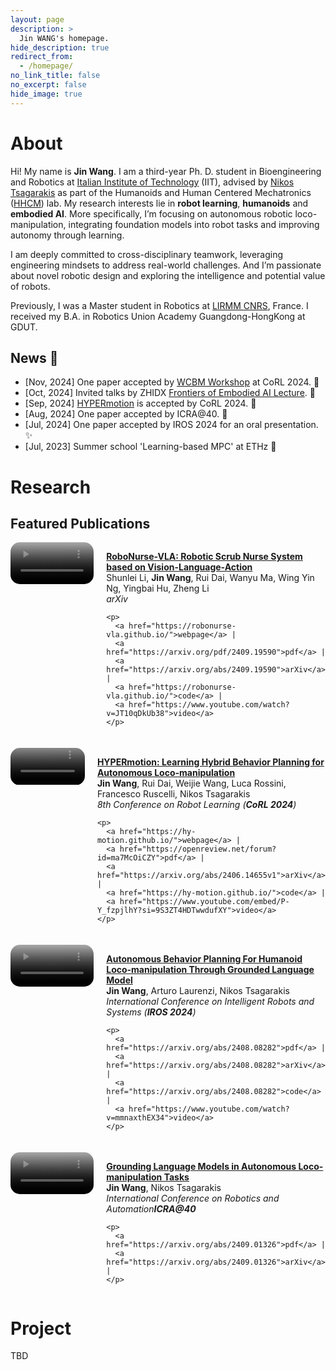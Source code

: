 ```yaml
---
layout: page
description: >
  Jin WANG's homepage.
hide_description: true
redirect_from:
  - /homepage/
no_link_title: false 
no_excerpt: false 
hide_image: true
---
```


# About

Hi! My name is **Jin Wang**. I am a third-year Ph. D. student in Bioengineering and Robotics at [Italian Institute of Technology](https://www.iit.it/) (IIT), advised by [Nikos Tsagarakis](https://hhcm.iit.it/our-staff-details/-/people/nikos-tsagarakis) as part of the Humanoids and Human Centered Mechatronics ([HHCM](https://hhcm.iit.it/home)) lab. My research interests lie in **robot learning**, **humanoids** and **embodied AI**. More specifically, I’m focusing on autonomous robotic loco-manipulation, integrating foundation models into robot tasks and improving autonomy through learning.

I am deeply committed to cross-disciplinary teamwork, leveraging engineering mindsets to address real-world challenges. And I’m passionate about novel robotic design and exploring the intelligence and potential value of robots.

Previously, I was a Master student in Robotics at [LIRMM CNRS](https://www.lirmm.fr/teams-en/IDH-en/), France. I received my B.A. in Robotics Union Academy Guangdong-HongKong at GDUT.


## News 📰

- [Nov, 2024] One paper accepted by [WCBM Workshop](https://wcbm-workshop.github.io/) at CoRL 2024. 📃
- [Oct, 2024] Invited talks by ZHIDX  [Frontiers of Embodied AI Lecture](https://course.zhidx.com/c/MGZjNWEzOWJjZDcxODhlNTg2OTM=). 💬
- [Sep, 2024] [HYPERmotion](https://hy-motion.github.io/) is accepted by CoRL 2024. 🎉
- [Aug, 2024] One paper accepted by ICRA@40. 📃
- [Jul, 2024] One paper accepted by IROS 2024 for an oral presentation. ✨
- [Jul, 2023] Summer school 'Learning-based MPC' at ETHz 🚡

# Research
## Featured Publications

<div style="display: flex; align-items: flex-start; margin-bottom: 20px;">

  <!-- 左侧：论文 GIF 动图 -->
  <div style="flex: 1; padding-right: 20px;">
    <a href="https://robonurse-vla.github.io/">
      <video playsinline autoplay loop muted src="assets/video/robonurse.mp4" poster="assets/img/research/robonurse.gif" alt="sym" width="100%" style="padding-top:0px;padding-bottom:0px;border-radius:15px;"></video>
    </a>
  </div>

  <!-- 右侧：论文信息 -->
  <div style="flex: 1;">
    <p><a href="https://robonurse-vla.github.io/" id="ROBONURSE">
      <strong>RoboNurse-VLA: Robotic Scrub Nurse System based on Vision-Language-Action</strong></a><br>
      Shunlei Li, <strong>Jin Wang</strong>, Rui Dai, Wanyu Ma, Wing Yin Ng, Yingbai Hu, Zheng Li<br>
      <em>arXiv</em><br>
    </p>

    <p>
      <a href="https://robonurse-vla.github.io/">webpage</a> |
      <a href="https://arxiv.org/pdf/2409.19590">pdf</a> |
      <a href="https://arxiv.org/abs/2409.19590">arXiv</a> |
      <a href="https://robonurse-vla.github.io/">code</a> |
      <a href="https://www.youtube.com/watch?v=JT10qDkUb38">video</a>
    </p>

  </div>
</div>


<div style="display: flex; align-items: flex-start; margin-bottom: 20px;">

  <!-- 左侧：论文 GIF 动图 -->
  <div style="flex: 1; padding-right: 20px;">
    <a href="https://hy-motion.github.io/">
      <video playsinline autoplay loop muted src="assets/video/hymotion.mp4" poster="assets/img/research/hymotion.gif" alt="sym" width="100%" style="padding-top:0px;padding-bottom:0px;border-radius:15px;"></video>
    </a>
  </div>

  <!-- 右侧：论文信息 -->
  <div style="flex: 1;">
    <p><a href="https://hy-motion.github.io/" id="HYPERMOTION">
      <strong>HYPERmotion: Learning Hybrid Behavior Planning for Autonomous Loco-manipulation</strong></a><br>
      <strong>Jin Wang</strong>, Rui Dai, Weijie Wang, Luca Rossini, Francesco Ruscelli, Nikos Tsagarakis<br>
      <em>8th Conference on Robot Learning (<strong>CoRL 2024</strong>)</em><br>
    </p>

    <p>
      <a href="https://hy-motion.github.io/">webpage</a> |
      <a href="https://openreview.net/forum?id=ma7McOiCZY">pdf</a> |
      <a href="https://arxiv.org/abs/2406.14655v1">arXiv</a> |
      <a href="https://hy-motion.github.io/">code</a> |
      <a href="https://www.youtube.com/embed/P-Y_fzpjlhY?si=9S3ZT4HDTwwdufXY">video</a>
    </p>

  </div>
</div>


<div style="display: flex; align-items: flex-start; margin-bottom: 20px;">

  <!-- 左侧：论文 GIF 动图 -->
  <div style="flex: 1; padding-right: 20px;">
    <a href="https://arxiv.org/abs/2408.08282">
      <video playsinline autoplay loop muted src="assets/video/iros2024.mp4" poster="assets/img/research/iros2024.gif" alt="sym" width="100%" style="padding-top:0px;padding-bottom:0px;border-radius:15px;"></video>
    </a>
  </div>

  <!-- 右侧：论文信息 -->
  <div style="flex: 1;">
    <p><a href="https://arxiv.org/abs/2408.08282" id="IROS24">
      <strong>Autonomous Behavior Planning For Humanoid Loco-manipulation Through Grounded Language Model</strong></a><br>
      <strong>Jin Wang</strong>, Arturo Laurenzi, Nikos Tsagarakis<br>
      <em>International Conference on Intelligent Robots and Systems (<strong>IROS 2024</strong>)</em><br>
    </p>

    <p>
      <a href="https://arxiv.org/abs/2408.08282">pdf</a> |
      <a href="https://arxiv.org/abs/2408.08282">arXiv</a> |
      <a href="https://arxiv.org/abs/2408.08282">code</a> |
      <a href="https://www.youtube.com/watch?v=mmnaxthEX34">video</a>
    </p>

  </div>
</div>

<div style="display: flex; align-items: flex-start; margin-bottom: 20px;">

  <!-- 左侧：论文 GIF 动图 -->
  <div style="flex: 1; padding-right: 20px;">
    <a href="https://arxiv.org/abs/2409.01326">
      <video playsinline autoplay loop muted src="assets/img/research/ICRA@40.png" poster="assets/img/research/ICRA@40.png" alt="sym" width="100%" style="padding-top:0px;padding-bottom:0px;border-radius:15px;"></video>
    </a>
  </div>

  <!-- 右侧：论文信息 -->
  <div style="flex: 1;">
    <p><a href="https://arxiv.org/abs/2409.01326" id="HYPERMOTION">
      <strong>Grounding Language Models in Autonomous Loco-manipulation Tasks</strong></a><br>
      <strong>Jin Wang</strong>, Nikos Tsagarakis<br>
      <em>International Conference on Robotics and Automation<strong>ICRA@40</strong></em><br>
    </p>

    <p>
      <a href="https://arxiv.org/abs/2409.01326">pdf</a> |
      <a href="https://arxiv.org/abs/2409.01326">arXiv</a> |
    </p>

  </div>
</div>


# Project

TBD